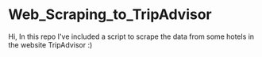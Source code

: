 # Web_Scraping_to_TripAdvisor
Hi, In this repo I've included a script to scrape the data from some hotels in the website TripAdvisor :)
